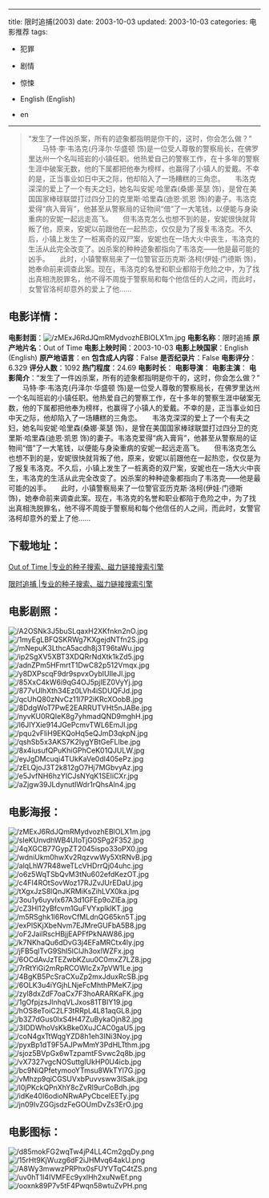
---
title: 限时追捕(2003)
date: 2003-10-03
updated: 2003-10-03
categories: 电影推荐
tags:
- 犯罪
- 剧情
- 惊悚

- English (English)
- en
---


> “发生了一件凶杀案，所有的迹象都指明是你干的，这时，你会怎么做？” 　　马特·李·韦洛克(丹泽尔·华盛顿 饰)是一位受人尊敬的警察局长，在佛罗里达州一个名叫班岩的小镇任职。他热爱自己的警察工作，在十多年的警察生涯中破案无数，他的下属都把他奉为榜样，也赢得了小镇人的爱戴。不幸的是，正当事业如日中天之际，他却陷入了一场糟糕的三角恋。　　韦洛克深深的爱上了一个有夫之妇，她名叫安妮·哈里森(桑娜·莱瑟 饰)，是曾在美国国家棒球联盟打过四分卫的克里斯·哈里森(迪恩·凯恩 饰)的妻子。韦洛克爱得“病入膏肓”，他甚至从警察局的证物间“借”了一大笔钱，以便能与身染重病的安妮一起远走高飞。　　但韦洛克怎么也想不到的是，安妮很快就背叛了他，原来，安妮以前跟他在一起热恋，仅仅是为了报复韦洛克。不久后，小镇上发生了一桩离奇的双尸案，安妮也在一场大火中丧生，韦洛克的生活从此完全改变了。凶杀案的种种迹象都指向了韦洛克——他是最可能的凶手。　　此时，小镇警察局来了一位警官亚历克斯·洛柯(伊娃·门德斯 饰)，她奉命前来调查此案。现在，韦洛克的名誉和职业都陷于危险之中，为了找出真相洗脱罪名，他不得不周旋于警察局和每个他信任的人之间，而此时，女警官洛柯却意外的爱上了他……

## **电影详情**：

**电影封面**：<img src="https://image.tmdb.org/t/p/w200/zMExJ6RdJQmRMydvozhEBlOLX1m.jpg" alt="/zMExJ6RdJQmRMydvozhEBlOLX1m.jpg" title="/zMExJ6RdJQmRMydvozhEBlOLX1m.jpg">
**电影名称**：限时追捕
**原产地片名**：Out of Time
**电影上映时间**：2003-10-03
**电影上映国家**：English (English)
**原产地语言**：en
**包含成人内容**：False
**是否纪录片**：False
**电影评分**：6.329
**评分人数**：1092
**热门程度**：24.69
**电影时长**：
**电影导演**：
**电影主演**：
**电影简介**：“发生了一件凶杀案，所有的迹象都指明是你干的，这时，你会怎么做？” 　　马特·李·韦洛克(丹泽尔·华盛顿 饰)是一位受人尊敬的警察局长，在佛罗里达州一个名叫班岩的小镇任职。他热爱自己的警察工作，在十多年的警察生涯中破案无数，他的下属都把他奉为榜样，也赢得了小镇人的爱戴。不幸的是，正当事业如日中天之际，他却陷入了一场糟糕的三角恋。　　韦洛克深深的爱上了一个有夫之妇，她名叫安妮·哈里森(桑娜·莱瑟 饰)，是曾在美国国家棒球联盟打过四分卫的克里斯·哈里森(迪恩·凯恩 饰)的妻子。韦洛克爱得“病入膏肓”，他甚至从警察局的证物间“借”了一大笔钱，以便能与身染重病的安妮一起远走高飞。　　但韦洛克怎么也想不到的是，安妮很快就背叛了他，原来，安妮以前跟他在一起热恋，仅仅是为了报复韦洛克。不久后，小镇上发生了一桩离奇的双尸案，安妮也在一场大火中丧生，韦洛克的生活从此完全改变了。凶杀案的种种迹象都指向了韦洛克——他是最可能的凶手。　　此时，小镇警察局来了一位警官亚历克斯·洛柯(伊娃·门德斯 饰)，她奉命前来调查此案。现在，韦洛克的名誉和职业都陷于危险之中，为了找出真相洗脱罪名，他不得不周旋于警察局和每个他信任的人之间，而此时，女警官洛柯却意外的爱上了他……

## **下载地址**：
[Out of Time |专业的种子搜索、磁力链接搜索引擎](https://movie.amd794.com:2083/?search=Out%20of%20Time&ordering=&mode=match_phrase&page_size=10&page=1)

[限时追捕 |专业的种子搜索、磁力链接搜索引擎](https://movie.amd794.com:2083/?search=%E9%99%90%E6%97%B6%E8%BF%BD%E6%8D%95&ordering=&mode=match_phrase&page_size=10&page=1)
 

## **电影剧照**：
<img src="https://image.tmdb.org/t/p/original/A2OSNk3J5buSLqaxH2XKfnkn2nO.jpg" alt="/A2OSNk3J5buSLqaxH2XKfnkn2nO.jpg" title="/A2OSNk3J5buSLqaxH2XKfnkn2nO.jpg"><img src="https://image.tmdb.org/t/p/original/1myEgLBFQSKRWg7KXgejdNTfn2S.jpg" alt="/1myEgLBFQSKRWg7KXgejdNTfn2S.jpg" title="/1myEgLBFQSKRWg7KXgejdNTfn2S.jpg"><img src="https://image.tmdb.org/t/p/original/mNepuK3LthcA5acdh8j3T96taWu.jpg" alt="/mNepuK3LthcA5acdh8j3T96taWu.jpg" title="/mNepuK3LthcA5acdh8j3T96taWu.jpg"><img src="https://image.tmdb.org/t/p/original/ip2SgXV5XBT3XDQRrNdXtk1kZd5.jpg" alt="/ip2SgXV5XBT3XDQRrNdXtk1kZd5.jpg" title="/ip2SgXV5XBT3XDQRrNdXtk1kZd5.jpg"><img src="https://image.tmdb.org/t/p/original/adnZPm5HFmrtT1DwC82p512Vmqx.jpg" alt="/adnZPm5HFmrtT1DwC82p512Vmqx.jpg" title="/adnZPm5HFmrtT1DwC82p512Vmqx.jpg"><img src="https://image.tmdb.org/t/p/original/y8DXPscqF9dr9spvxOybIUIleJl.jpg" alt="/y8DXPscqF9dr9spvxOybIUIleJl.jpg" title="/y8DXPscqF9dr9spvxOybIUIleJl.jpg"><img src="https://image.tmdb.org/t/p/original/85XxC4kW6i9qG4OJ5pjIEZ0VyYj.jpg" alt="/85XxC4kW6i9qG4OJ5pjIEZ0VyYj.jpg" title="/85XxC4kW6i9qG4OJ5pjIEZ0VyYj.jpg"><img src="https://image.tmdb.org/t/p/original/877vUIhXth34Ez0LVh4iSDUQFJd.jpg" alt="/877vUIhXth34Ez0LVh4iSDUQFJd.jpg" title="/877vUIhXth34Ez0LVh4iSDUQFJd.jpg"><img src="https://image.tmdb.org/t/p/original/qcUhQ80zNvCz11l7P2iKRcXOobB.jpg" alt="/qcUhQ80zNvCz11l7P2iKRcXOobB.jpg" title="/qcUhQ80zNvCz11l7P2iKRcXOobB.jpg"><img src="https://image.tmdb.org/t/p/original/8DdgWoT7PwE2EARRUTVHt5nJABe.jpg" alt="/8DdgWoT7PwE2EARRUTVHt5nJABe.jpg" title="/8DdgWoT7PwE2EARRUTVHt5nJABe.jpg"><img src="https://image.tmdb.org/t/p/original/nyvKU0RQIeK8g7yhmadQND9mghH.jpg" alt="/nyvKU0RQIeK8g7yhmadQND9mghH.jpg" title="/nyvKU0RQIeK8g7yhmadQND9mghH.jpg"><img src="https://image.tmdb.org/t/p/original/l6JIYXie914JGePcmvTWL6EmJl.jpg" alt="/l6JIYXie914JGePcmvTWL6EmJl.jpg" title="/l6JIYXie914JGePcmvTWL6EmJl.jpg"><img src="https://image.tmdb.org/t/p/original/pqu2vFliH9EKQoHq5eQJmD3qkpN.jpg" alt="/pqu2vFliH9EKQoHq5eQJmD3qkpN.jpg" title="/pqu2vFliH9EKQoHq5eQJmD3qkpN.jpg"><img src="https://image.tmdb.org/t/p/original/qshSb5x3AKS7K2IygYBtGeFLlbe.jpg" alt="/qshSb5x3AKS7K2IygYBtGeFLlbe.jpg" title="/qshSb5x3AKS7K2IygYBtGeFLlbe.jpg"><img src="https://image.tmdb.org/t/p/original/8x4iusufQPuKhiGPhCeK01QJULW.jpg" alt="/8x4iusufQPuKhiGPhCeK01QJULW.jpg" title="/8x4iusufQPuKhiGPhCeK01QJULW.jpg"><img src="https://image.tmdb.org/t/p/original/eyJgDMcuqi4TUkKaVe0dl405ePz.jpg" alt="/eyJgDMcuqi4TUkKaVe0dl405ePz.jpg" title="/eyJgDMcuqi4TUkKaVe0dl405ePz.jpg"><img src="https://image.tmdb.org/t/p/original/zELQjoJ3T2k812gO7Hj7MGbvyAz.jpg" alt="/zELQjoJ3T2k812gO7Hj7MGbvyAz.jpg" title="/zELQjoJ3T2k812gO7Hj7MGbvyAz.jpg"><img src="https://image.tmdb.org/t/p/original/e5JvfNH6hzYICJsNYqK1SEIiCXr.jpg" alt="/e5JvfNH6hzYICJsNYqK1SEIiCXr.jpg" title="/e5JvfNH6hzYICJsNYqK1SEIiCXr.jpg"><img src="https://image.tmdb.org/t/p/original/aZjgw39JLdynutIWdr1rQhsAln4.jpg" alt="/aZjgw39JLdynutIWdr1rQhsAln4.jpg" title="/aZjgw39JLdynutIWdr1rQhsAln4.jpg">

## **电影海报**：
<img src="https://image.tmdb.org/t/p/original/zMExJ6RdJQmRMydvozhEBlOLX1m.jpg" alt="/zMExJ6RdJQmRMydvozhEBlOLX1m.jpg" title="/zMExJ6RdJQmRMydvozhEBlOLX1m.jpg"><img src="https://image.tmdb.org/t/p/original/sIeKUnvdhWB4UIoTjG0SPg2F352.jpg" alt="/sIeKUnvdhWB4UIoTjG0SPg2F352.jpg" title="/sIeKUnvdhWB4UIoTjG0SPg2F352.jpg"><img src="https://image.tmdb.org/t/p/original/4qXGCB77GypZT2045ispo33oPX0.jpg" alt="/4qXGCB77GypZT2045ispo33oPX0.jpg" title="/4qXGCB77GypZT2045ispo33oPX0.jpg"><img src="https://image.tmdb.org/t/p/original/wdniUkm0hwXv2RqzvwWy5XtRNvB.jpg" alt="/wdniUkm0hwXv2RqzvwWy5XtRNvB.jpg" title="/wdniUkm0hwXv2RqzvwWy5XtRNvB.jpg"><img src="https://image.tmdb.org/t/p/original/alqLhW7R48weTLcVHDrrQj04uhc.jpg" alt="/alqLhW7R48weTLcVHDrrQj04uhc.jpg" title="/alqLhW7R48weTLcVHDrrQj04uhc.jpg"><img src="https://image.tmdb.org/t/p/original/o6z5WqTSbQvM3tNu602efdKezOT.jpg" alt="/o6z5WqTSbQvM3tNu602efdKezOT.jpg" title="/o6z5WqTSbQvM3tNu602efdKezOT.jpg"><img src="https://image.tmdb.org/t/p/original/c4FI4ROtSovWoz17RJZvJUrEDaU.jpg" alt="/c4FI4ROtSovWoz17RJZvJUrEDaU.jpg" title="/c4FI4ROtSovWoz17RJZvJUrEDaU.jpg"><img src="https://image.tmdb.org/t/p/original/tXgxJzS8lQnJKRMiKsZihLVX0ka.jpg" alt="/tXgxJzS8lQnJKRMiKsZihLVX0ka.jpg" title="/tXgxJzS8lQnJKRMiKsZihLVX0ka.jpg"><img src="https://image.tmdb.org/t/p/original/3ou1y6uyvIx67A3d1GFEp9oZIEa.jpg" alt="/3ou1y6uyvIx67A3d1GFEp9oZIEa.jpg" title="/3ou1y6uyvIx67A3d1GFEp9oZIEa.jpg"><img src="https://image.tmdb.org/t/p/original/cZ3Hl12yBfcvm1GuFVYxplklKT.jpg" alt="/cZ3Hl12yBfcvm1GuFVYxplklKT.jpg" title="/cZ3Hl12yBfcvm1GuFVYxplklKT.jpg"><img src="https://image.tmdb.org/t/p/original/m5RSghk1l6RovCfMLdnQG65kn5T.jpg" alt="/m5RSghk1l6RovCfMLdnQG65kn5T.jpg" title="/m5RSghk1l6RovCfMLdnQG65kn5T.jpg"><img src="https://image.tmdb.org/t/p/original/exPlSKjXbeNvm7EJMreGUFbA5B8.jpg" alt="/exPlSKjXbeNvm7EJMreGUFbA5B8.jpg" title="/exPlSKjXbeNvm7EJMreGUFbA5B8.jpg"><img src="https://image.tmdb.org/t/p/original/oF2JailRscHBjjEAPFfPkNAW86.jpg" alt="/oF2JailRscHBjjEAPFfPkNAW86.jpg" title="/oF2JailRscHBjjEAPFfPkNAW86.jpg"><img src="https://image.tmdb.org/t/p/original/k7NKhaQu6dDvG3j4EFaMRCtx4ly.jpg" alt="/k7NKhaQu6dDvG3j4EFaMRCtx4ly.jpg" title="/k7NKhaQu6dDvG3j4EFaMRCtx4ly.jpg"><img src="https://image.tmdb.org/t/p/original/jFB5qlTvG9ShI5lClJh3oxlWZFx.jpg" alt="/jFB5qlTvG9ShI5lClJh3oxlWZFx.jpg" title="/jFB5qlTvG9ShI5lClJh3oxlWZFx.jpg"><img src="https://image.tmdb.org/t/p/original/6OCdAvJzTEZwbKZuu0C0mxZ7LZ8.jpg" alt="/6OCdAvJzTEZwbKZuu0C0mxZ7LZ8.jpg" title="/6OCdAvJzTEZwbKZuu0C0mxZ7LZ8.jpg"><img src="https://image.tmdb.org/t/p/original/7rRtYiGi2mRpRCOWIcZx7pVW1Le.jpg" alt="/7rRtYiGi2mRpRCOWIcZx7pVW1Le.jpg" title="/7rRtYiGi2mRpRCOWIcZx7pVW1Le.jpg"><img src="https://image.tmdb.org/t/p/original/4BgKB5PcSraCXuZp2mxJduxRcSB.jpg" alt="/4BgKB5PcSraCXuZp2mxJduxRcSB.jpg" title="/4BgKB5PcSraCXuZp2mxJduxRcSB.jpg"><img src="https://image.tmdb.org/t/p/original/6OLK3u4iYGjhLNjeFcMhthPMeK7.jpg" alt="/6OLK3u4iYGjhLNjeFcMhthPMeK7.jpg" title="/6OLK3u4iYGjhLNjeFcMhthPMeK7.jpg"><img src="https://image.tmdb.org/t/p/original/zyl8dxZdF7oaCx7F3hoARARKaFK.jpg" alt="/zyl8dxZdF7oaCx7F3hoARARKaFK.jpg" title="/zyl8dxZdF7oaCx7F3hoARARKaFK.jpg"><img src="https://image.tmdb.org/t/p/original/1gOfpjzsJlnhqVLJxos81TBIY19.jpg" alt="/1gOfpjzsJlnhqVLJxos81TBIY19.jpg" title="/1gOfpjzsJlnhqVLJxos81TBIY19.jpg"><img src="https://image.tmdb.org/t/p/original/hOS8eToiC2LF3tRRpL4L81aqGL8.jpg" alt="/hOS8eToiC2LF3tRRpL4L81aqGL8.jpg" title="/hOS8eToiC2LF3tRRpL4L81aqGL8.jpg"><img src="https://image.tmdb.org/t/p/original/b3Z7dGus0lxS4H47ZuBykaOjn82.jpg" alt="/b3Z7dGus0lxS4H47ZuBykaOjn82.jpg" title="/b3Z7dGus0lxS4H47ZuBykaOjn82.jpg"><img src="https://image.tmdb.org/t/p/original/3IDDWhoVsKkBke0XuJCAC0gaU5.jpg" alt="/3IDDWhoVsKkBke0XuJCAC0gaU5.jpg" title="/3IDDWhoVsKkBke0XuJCAC0gaU5.jpg"><img src="https://image.tmdb.org/t/p/original/coN4gxTtWqgYZD8h1eh3INi3Noy.jpg" alt="/coN4gxTtWqgYZD8h1eh3INi3Noy.jpg" title="/coN4gxTtWqgYZD8h1eh3INi3Noy.jpg"><img src="https://image.tmdb.org/t/p/original/pyxBp1dT9F5AJPwMmY3PdHLTthm.jpg" alt="/pyxBp1dT9F5AJPwMmY3PdHLTthm.jpg" title="/pyxBp1dT9F5AJPwMmY3PdHLTthm.jpg"><img src="https://image.tmdb.org/t/p/original/sjoz5BVpGx6wTzpamtFSvwc2q8b.jpg" alt="/sjoz5BVpGx6wTzpamtFSvwc2q8b.jpg" title="/sjoz5BVpGx6wTzpamtFSvwc2q8b.jpg"><img src="https://image.tmdb.org/t/p/original/vX7327vgcNOSuttgIUkHP0U4icb.jpg" alt="/vX7327vgcNOSuttgIUkHP0U4icb.jpg" title="/vX7327vgcNOSuttgIUkHP0U4icb.jpg"><img src="https://image.tmdb.org/t/p/original/bc9NiQPfetymooYTmsu8WkTYl7G.jpg" alt="/bc9NiQPfetymooYTmsu8WkTYl7G.jpg" title="/bc9NiQPfetymooYTmsu8WkTYl7G.jpg"><img src="https://image.tmdb.org/t/p/original/vMhzp9qiCGSUVxbPuvvsww3ISak.jpg" alt="/vMhzp9qiCGSUVxbPuvvsww3ISak.jpg" title="/vMhzp9qiCGSUVxbPuvvsww3ISak.jpg"><img src="https://image.tmdb.org/t/p/original/l0jPKckQPnXhY8cZvRl9urCoBdh.jpg" alt="/l0jPKckQPnXhY8cZvRl9urCoBdh.jpg" title="/l0jPKckQPnXhY8cZvRl9urCoBdh.jpg"><img src="https://image.tmdb.org/t/p/original/idKe40I6odioNRwAPyCbcelEETy.jpg" alt="/idKe40I6odioNRwAPyCbcelEETy.jpg" title="/idKe40I6odioNRwAPyCbcelEETy.jpg"><img src="https://image.tmdb.org/t/p/original/jn09IvZGGjsdzFeGOUmDvZs3ErO.jpg" alt="/jn09IvZGGjsdzFeGOUmDvZs3ErO.jpg" title="/jn09IvZGGjsdzFeGOUmDvZs3ErO.jpg">

## **电影图标**：
<img src="https://image.tmdb.org/t/p/original/d85mokFG2wqTw4jP4LL4Cm2gqDy.png" alt="/d85mokFG2wqTw4jP4LL4Cm2gqDy.png" title="/d85mokFG2wqTw4jP4LL4Cm2gqDy.png"><img src="https://image.tmdb.org/t/p/original/15rHt9KjWuzg6dF2iJHMvq64akU.png" alt="/15rHt9KjWuzg6dF2iJHMvq64akU.png" title="/15rHt9KjWuzg6dF2iJHMvq64akU.png"><img src="https://image.tmdb.org/t/p/original/A8Wy3mwwzPRPhx0sFUYVTqC4tZS.png" alt="/A8Wy3mwwzPRPhx0sFUYVTqC4tZS.png" title="/A8Wy3mwwzPRPhx0sFUYVTqC4tZS.png"><img src="https://image.tmdb.org/t/p/original/uv0hT1I4IVMFEc9yxlHh2xuNwEf.png" alt="/uv0hT1I4IVMFEc9yxlHh2xuNwEf.png" title="/uv0hT1I4IVMFEc9yxlHh2xuNwEf.png"><img src="https://image.tmdb.org/t/p/original/ooxnk89P7v5tF4Pwqn58wtuZvPH.png" alt="/ooxnk89P7v5tF4Pwqn58wtuZvPH.png" title="/ooxnk89P7v5tF4Pwqn58wtuZvPH.png">
